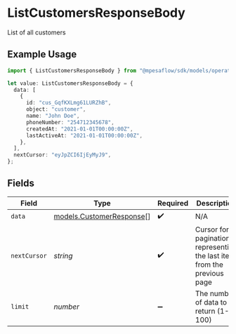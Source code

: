 # ListCustomersResponseBody

List of all customers

## Example Usage

```typescript
import { ListCustomersResponseBody } from "@mpesaflow/sdk/models/operations";

let value: ListCustomersResponseBody = {
  data: [
    {
      id: "cus_GqfKXLmg61LURZhB",
      object: "customer",
      name: "John Doe",
      phoneNumber: "254712345678",
      createdAt: "2021-01-01T00:00:00Z",
      lastActiveAt: "2021-01-01T00:00:00Z",
    },
  ],
  nextCursor: "eyJpZCI6IjEyMyJ9",
};
```

## Fields

| Field                                                                    | Type                                                                     | Required                                                                 | Description                                                              | Example                                                                  |
| ------------------------------------------------------------------------ | ------------------------------------------------------------------------ | ------------------------------------------------------------------------ | ------------------------------------------------------------------------ | ------------------------------------------------------------------------ |
| `data`                                                                   | [models.CustomerResponse](../../models/customerresponse.md)[]            | :heavy_check_mark:                                                       | N/A                                                                      |                                                                          |
| `nextCursor`                                                             | *string*                                                                 | :heavy_check_mark:                                                       | Cursor for pagination, representing the last item from the previous page | eyJpZCI6IjEyMyJ9                                                         |
| `limit`                                                                  | *number*                                                                 | :heavy_minus_sign:                                                       | The number of data to return (1-100)                                     | 10                                                                       |
